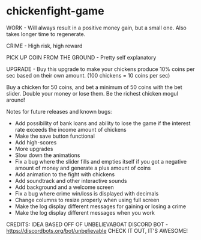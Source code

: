 # chickenfight-game

WORK - Will always result in a positive money gain, but a small one. Also takes longer time to regenerate. 

CRIME - High risk, high reward

PICK UP COIN FROM THE GROUND - Pretty self explanatory

UPGRADE - Buy this upgrade to make your chickens produce 10% coins per sec based on their own amount. (100 chickens = 10 coins per sec)

Buy a chicken for 50 coins, and bet a minimum of 50 coins with the bet slider. Double your money or lose them. Be the richest chicken mogul around!

Notes for future releases and known bugs:

 - Add possibility of bank loans and ability to lose the game if the interest rate exceeds the income amount of chickens
- Make the save button functional
- Add high-scores
- More upgrades
- Slow down the animations
- Fix a bug where the slider fills and empties itself if you got a negative amount of money and generate a plus amount of coins
- Add animation to the fight with chickens
- Add soundtrack and other interactive sounds
- Add background and a welcome screen
- Fix a bug where crime win/loss is displayed with decimals
- Change columns to resize properly when using full screen
- Make the log display different messages for gaining or losing a crime
- Make the log display different messages when you work

CREDITS: IDEA BASED OFF OF UNBELIEVABOAT DISCORD BOT - https://discordbots.org/bot/unbelievable CHECK IT OUT, IT'S AWESOME!
